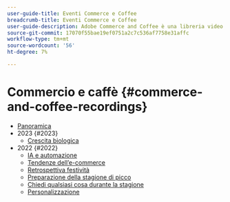 ```yaml
---
user-guide-title: Eventi Commerce e Coffee
breadcrumb-title: Eventi Commerce e Coffee
user-guide-description: Adobe Commerce and Coffee è una libreria video in cui esperti e colleghi hanno condiviso i loro pensieri e idee su come utilizzare Adobe Commerce.
source-git-commit: 17070f55bae19ef0751a2c7c536af7758e31affc
workflow-type: tm+mt
source-wordcount: '56'
ht-degree: 7%

---
```



# Commercio e caffè {#commerce-and-coffee-recordings}

+ [Panoramica](overview.md)
+ 2023 {#2023}
   + [Crescita biologica](2023/organic-growth.md)
+ 2022 {#2022}
   + [IA e automazione](2022/ai-and-automation.md)
   + [Tendenze dell’e-commerce](2022/ecommerce-trends.md)
   + [Retrospettiva festività](2022/holiday.md)
   + [Preparazione della stagione di picco](2022/peak-season-prep.md)
   + [Chiedi qualsiasi cosa durante la stagione](2022/peak-season-ask-anything.md)
   + [Personalizzazione](2022/personalization.md)

<!---+ Commerce Events {#commerce-events}
  + [Overview](commerce-events/overview.md)
  + 2022 {#2022}
    + [Top Tips and Tricks for Adobe Campaign Standard](customer-journeys/2022/tips-and-tricks.md)
    + [Develop and customize data models in Adobe Campaign Classic](customer-journeys/2022/data-models.md)

+ Data and insights {#commerce-release-updates}
  + [Overview](commerce-release-updates/overview.md)
  + 2022 {#2022}
    + [Innovations and trends](data-and-insights/2022/innovations.md)
    + [Sensei and Analysis Workspace](data-and-insights/2022/sensei.md)
    + [Personalize and automate with Adobe Target](data-and-insights/2022/personalize.md)
    + [Analytics and Target applications for Mobile and Apps](data-and-insights/2022/mobile-and-apps.md)
    + [Cross Device Analytics and Customer Journey Analytics](data-and-insights/2022/cross-device-analytics.md) --->